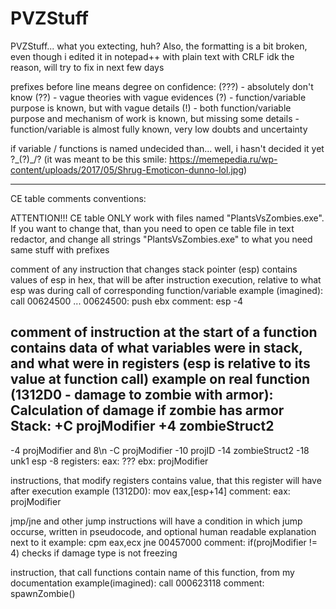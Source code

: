 # PVZStuff
PVZStuff... what you extecting, huh?
Also, the formatting is a bit broken, even though i edited it in notepad++ with plain text with CRLF
idk the reason, will try to fix in next few days

prefixes before line means degree on confidence:
(???) - absolutely don't know
(??)  - vague theories with vague evidences
(?)   - function/variable purpose is known, but with vague details
(!)	  - both function/variable purpose and mechanism of work is known, but missing some details
	  - function/variable is almost fully known, very low doubts and uncertainty
	  
if variable / functions is named undecided than... well, i hasn't decided it yet ?\_(?)_/? (it was meant to be this smile: https://memepedia.ru/wp-content/uploads/2017/05/Shrug-Emoticon-dunno-lol.jpg)





--------------------------------------------------------------------------------------------------
CE table comments conventions:

ATTENTION!!! CE table ONLY work with files named "PlantsVsZombies.exe". If you want to change that, than you need to open ce table file in text redactor, and change all strings "PlantsVsZombies.exe" to what you need
same stuff with prefixes

comment of any instruction that changes stack pointer (esp) contains values of esp in hex, that will be after instruction execution, relative to what esp was during call of corresponding function/variable
example (imagined):
call 00624500
...
00624500:
push ebx			comment:	esp -4

comment of instruction at the start of a function contains data of what variables were in stack, and what were in registers (esp is relative to its value at function call)
example on real function (1312D0 - damage to zombie with armor):
Calculation of damage if zombie has armor
Stack:
+C   projModifier
+4    zombieStruct2
---------------------
-4     projModifier and 8\n
-C    projModifier
-10   projID
-14   zombieStruct2
-18   unk1
esp -8
registers:
eax: ???
ebx: projModifier

instructions, that modify registers contains value, that this register will have after execution
example (1312D0):
mov eax,[esp+14]		comment:	eax: projModifier

jmp/jne and other jump instructions will have a condition in which jump occurse, written in pseudocode, and optional human readable explanation next to it
example:
cpm eax,ecx
jne 00457000				comment:	if(projModifier != 4)	checks if damage type is not freezing

instruction, that call functions contain name of this function, from my documentation
example(imagined):
call 000623118			comment:	spawnZombie()
